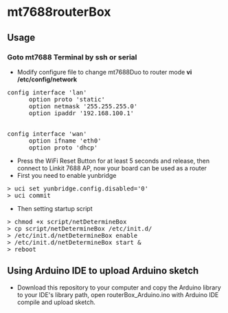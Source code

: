 # mt7688routerBox

## Usage
### Goto mt7688 Terminal by ssh or serial 
* Modify configure file to change mt7688Duo to router mode **vi /etc/config/network**
<pre>
config interface 'lan'
      option proto 'static'
	  option netmask '255.255.255.0'
	  option ipaddr '192.168.100.1'
<br>
config interface 'wan'
	  option ifname 'eth0'
	  option proto 'dhcp'
</pre>
* Press the WiFi Reset Button for at least 5 seconds and release, then connect to Linkit 7688 AP, now your board can be used as a router 
* First you need to enable yunbridge 
<pre>
> uci set yunbridge.config.disabled='0'
> uci commit
</pre>
* Then setting startup script 
<pre>
> chmod +x script/netDetermineBox
> cp script/netDetermineBox /etc/init.d/
> /etc/init.d/netDetermineBox enable
> /etc/init.d/netDetermineBox start &
> reboot
</pre>


## Using Arduino IDE to upload Arduino sketch
* Download this repository to your computer and copy the Arduino library to your IDE's library path, open routerBox_Arduino.ino with Arduino IDE compile and upload sketch.
